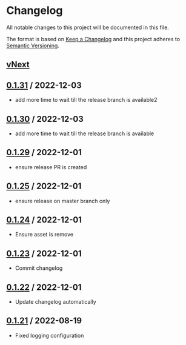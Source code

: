 # Changelog
All notable changes to this project will be documented in this file.

The format is based on [Keep a Changelog](http://keepachangelog.com/en/1.0.0/)
and this project adheres to [Semantic Versioning](http://semver.org/spec/v2.0.0.html).

## [vNext]

## [0.1.31] / 2022-12-03
- add more time to wait till the release branch is available2

## [0.1.30] / 2022-12-03
- add more time to wait till the release branch is available

## [0.1.29] / 2022-12-01
- ensure release PR is created

## [0.1.25] / 2022-12-01
- ensure release on master branch only

## [0.1.24] / 2022-12-01
- Ensure asset is remove

## [0.1.23] / 2022-12-01
- Commit changelog

## [0.1.22] / 2022-12-01
- Update changelog automatically

## [0.1.21] / 2022-08-19
- Fixed logging configuration

[vNext]: https://github.com/BusHero/nuke.github.release/compare/0.1.31...HEAD
[0.1.31]: https://github.com/BusHero/nuke.github.release/compare/0.1.30...0.1.31
[0.1.30]: https://github.com/BusHero/nuke.github.release/compare/0.1.29...0.1.30
[0.1.29]: https://github.com/BusHero/nuke.github.release/compare/0.1.25...0.1.29
[0.1.25]: https://github.com/BusHero/nuke.github.release/compare/0.1.24...0.1.25
[0.1.24]: https://github.com/BusHero/nuke.github.release/compare/0.1.23...0.1.24
[0.1.23]: https://github.com/BusHero/nuke.github.release/compare/0.1.22...0.1.23
[0.1.22]: https://github.com/BusHero/nuke.github.release/compare/0.1.21...0.1.22
[0.1.21]: https://github.com/BusHero/nuke.github.release/tree/0.1.21

